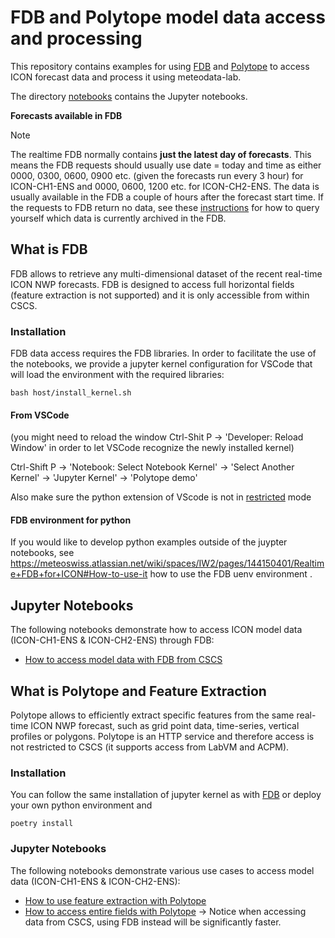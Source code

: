 # FDB and Polytope model data access and processing

This repository contains examples for using [FDB](https://meteoswiss.atlassian.net/wiki/spaces/IW2/pages/144150401/Realtime+FDB+for+ICON) and [Polytope](https://meteoswiss.atlassian.net/wiki/spaces/IW2/pages/327780397/Polytope) to access ICON forecast data and process it using meteodata-lab.

The directory [notebooks](notebooks) contains the Jupyter notebooks.

**Forecasts available in FDB**

> [!NOTE]
> The realtime FDB normally contains **just the latest day of forecasts**. This means the FDB requests should usually use date = today and time as either 0000, 0300, 0600, 0900 etc. (given the forecasts run every 3 hour) for ICON-CH1-ENS and 0000, 0600, 1200 etc. for ICON-CH2-ENS. The data is usually available in the FDB a couple of hours after the forecast start time. If the requests to FDB return no data, see these [instructions](https://meteoswiss.atlassian.net/wiki/spaces/IW2/pages/144150401/Realtime+FDB+ICON-CH1#Query-available-data-on-Balfrin) for how to query yourself which data is currently archived in the FDB.

## What is FDB

FDB allows to retrieve any multi-dimensional dataset of the recent real-time ICON NWP forecasts. 
FDB is designed to access full horizontal fields (feature extraction is not supported) and it is only accessible from within CSCS.

### Installation
FDB data access requires the FDB libraries. In order to facilitate the use of the notebooks, we provide a jupyter kernel configuration for VSCode that will load the environment with the required libraries:

```
bash host/install_kernel.sh
```

#### From VSCode
(you might need to reload the window Ctrl-Shit P -> 'Developer: Reload Window' in order to let VSCode recognize the newly installed kernel)

Ctrl-Shift P -> 'Notebook: Select Notebook Kernel' -> 'Select Another Kernel' -> 'Jupyter Kernel' -> 'Polytope demo'

Also make sure the python extension of VScode is not in [restricted](https://stackoverflow.com/questions/64723778/visual-studio-code-using-the-microsoft-python-extension-cannot-execute-code) mode

#### FDB environment for python
If you would like to develop python examples outside of the juypter notebooks, see https://meteoswiss.atlassian.net/wiki/spaces/IW2/pages/144150401/Realtime+FDB+for+ICON#How-to-use-it how to use the FDB uenv environment .

## Jupyter Notebooks

The following notebooks demonstrate how to access ICON model data (ICON-CH1-ENS & ICON-CH2-ENS) through FDB: 
* [How to access model data with FDB from CSCS](https://github.com/MeteoSwiss/nwp-fdb-polytope-demo/blob/main/notebooks/FDB/data_retrieve_from_FDB.ipynb)

## What is Polytope and Feature Extraction

Polytope allows to efficiently extract specific features from the same real-time ICON NWP forecast, such as grid point data, time-series, vertical profiles or polygons. 
Polytope is an HTTP service and therefore access is not restricted to CSCS (it supports access from LabVM and ACPM).

### Installation
You can follow the same installation of jupyter kernel as with [FDB](#Installation)
or
deploy your own python environment and 
```
poetry install
```

### Jupyter Notebooks

The following notebooks demonstrate various use cases to access model data (ICON-CH1-ENS & ICON-CH2-ENS): 
* [How to use feature extraction with Polytope](https://github.com/MeteoSwiss/nwp-fdb-polytope-demo/blob/main/notebooks/polytope_feature_extraction_icon.ipynb)
* [How to access entire fields with Polytope](https://github.com/MeteoSwiss/nwp-fdb-polytope-demo/blob/main/notebooks/polytope_retrieve_full_icon_field.ipynb) -> Notice when accessing data from CSCS, using FDB instead will be significantly faster.

